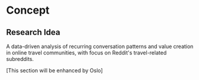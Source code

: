 # Concept

## Research Idea

A data-driven analysis of recurring conversation patterns and value creation in online travel communities, with focus on Reddit's travel-related subreddits.

[This section will be enhanced by Oslo]
